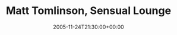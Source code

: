 ---
templateKey: event
guid: 0892d989-6eab-11ea-99c5-002590d1d1b0
date: 2005-11-24T21:30:00+00:00
eventTime: '9:30pm'
title: Matt Tomlinson, Sensual Lounge
artist: Matt Tomlinson
city: Toronto
venue: Sensual Lounge
group: Tim Shia
guests: Mike Samuels
---